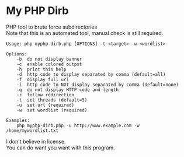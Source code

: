 # My PHP Dirb
PHP tool to brute force subdirectories  
Note that this is an automated tool, manual check is still required.  

```
Usage: php myphp-dirb.php [OPTIONS] -t <target> -w <wordlist>

Options:
	-b	do not display banner
	-c	enable colored output
	-h	print this help
	-d	http code to display separated by comma (default=all)
	-f	display full url
	-i	http code to NOT display separated by comma (default=none)
	-q	do not display HTTP code and length
	-r	follow redirection
	-t	set threads (default=5)
	-u	set url (required)
	-w	set wordlist (required)

Examples:
	php myphp-dirb.php -u http://www.example.com -w /home/mywordlist.txt
```

I don't believe in license.  
You can do want you want with this program.  
